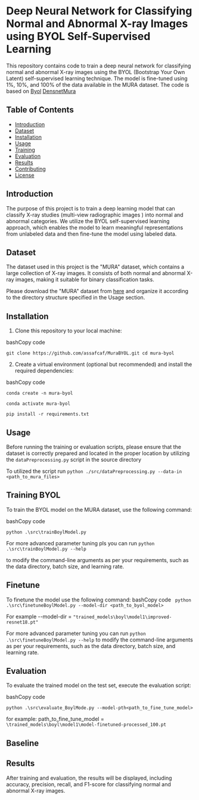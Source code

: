 
# Deep Neural Network for Classifying Normal and Abnormal X-ray Images using BYOL Self-Supervised Learning

This repository contains code to train a deep neural network for classifying normal and abnormal X-ray images using the BYOL (Bootstrap Your Own Latent) self-supervised learning technique. The model is fine-tuned using 1%, 10%, and 100% of the data available in the MURA dataset.
The code is based on [Byol](https://github.com/lucidrains/byol-pytorch) [DensnetMura](https://github.com/pyaf/DenseNet-MURA-PyTorch)

## Table of Contents

-   [Introduction](https://chat.openai.com/#introduction)
-   [Dataset](https://chat.openai.com/#dataset)
-   [Installation](https://chat.openai.com/#installation)
-   [Usage](https://chat.openai.com/#usage)
-   [Training](https://chat.openai.com/#training)
-   [Evaluation](https://chat.openai.com/#evaluation)
-   [Results](https://chat.openai.com/#results)
-   [Contributing](https://chat.openai.com/#contributing)
-   [License](https://chat.openai.com/#license)

## Introduction

The purpose of this project is to train a deep learning model that can classify X-ray studies (multi-view radiographic images ) into normal and abnormal categories. We utilize the BYOL self-supervised learning approach, which enables the model to learn meaningful representations from unlabeled data and then fine-tune the model using labeled data.

## Dataset

The dataset used in this project is the "MURA" dataset, which contains a large collection of X-ray images. It consists of both normal and abnormal X-ray images, making it suitable for binary classification tasks.

Please download the "MURA" dataset from [here](https://stanfordmlgroup.github.io/competitions/mura/) and organize it according to the directory structure specified in the Usage section.

## Installation

1.  Clone this repository to your local machine:

bashCopy code

`git clone https://github.com/assafcaf/MuraBYOL.git
cd mura-byol` 

2.  Create a virtual environment (optional but recommended) and install the required dependencies:

bashCopy code

``conda create -n mura-byol``

``conda activate mura-byol``

``pip install -r requirements.txt`` 

## Usage

Before running the training or evaluation scripts, please ensure that the dataset is correctly prepared and located in the proper location by utilizing the `dataPreprocessing.py` script in the source directory

To utilized the script run `python ./src/dataPreprocessing.py --data-in <path_to_mura_files>`

## Training BYOL

To train the BYOL model on the MURA dataset, use the following command:

bashCopy code

`python .\src\trainBoylModel.py`
 
 For more advanced parameter tuning pls you can run `python .\src\trainBoylModel.py --help`
 
 to modify the command-line arguments as per your requirements, such as the data directory, batch size, and learning rate.

## Finetune
To finetune the model use the following command:
bashCopy code
` python .\src\finetuneBoylModel.py --model-dir <path_to_byol_model>`

For example --model-dir = `"trained_models\boyl\model1\improved-resnet18.pt"`

For more advanced parameter tuning you can run `python .\src\finetuneBoylModel.py --help` to modify the command-line arguments as per your requirements, such as the data directory, batch size, and learning rate.
## Evaluation

To evaluate the trained model on the test set, execute the evaluation script:

bashCopy code

`python .\src\evaluate_BoylMode.py --model-pth<path_to_fine_tune_model>` 

for example: path_to_fine_tune_model = `\trained_models\boyl\model1\model-finetuned-processed_100.pt`

## Baseline

## Results

After training and evaluation, the results will be displayed, including accuracy, precision, recall, and F1-score for classifying normal and abnormal X-ray images.

